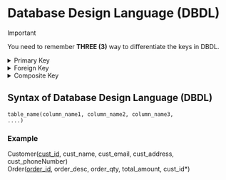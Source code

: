 # Database Design Language (DBDL)

>[!IMPORTANT]
>You need to remember **THREE (3)** way to differentiate the keys in DBDL.

<details>
<summary>Primary Key</summary>
<br>
Use underline to present it in DBDL.
  <br><br>
 Example: 
 <br>
 <ins>variable_name</ins>
</details>

<details>
<summary>Foreign Key</summary>
<br>
Use asterisk (*) to present it in DBDL.
  <br><br>
 Example: 
 <br>
 variable_name*
</details>

<details>
<summary>Composite Key</summary>
<br>
Use asterisk and underline to present it in DBDL.
  <br><br>
 Example: 
 <br>
 <ins>variable_name*</ins>
</details>

## Syntax of Database Design Language (DBDL)
<code>table_name(column_name1, column_name2, column_name3, ....)</code>

### Example
Customer(<ins>cust_id</ins>, cust_name, cust_email, cust_address, cust_phoneNumber)
<br>
Order(<ins>order_id</ins>, order_desc, order_qty, total_amount, cust_id*)

 

